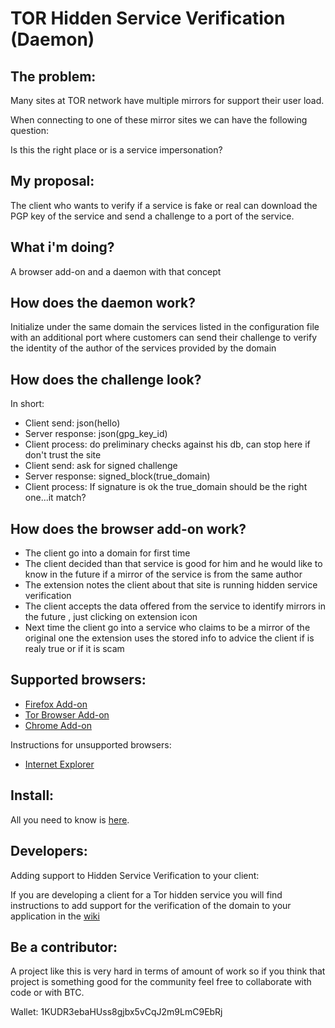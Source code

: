 # TOR Hidden Service Verification (Daemon)

## The problem:

Many sites at TOR network have multiple mirrors for support their user load.

When connecting to one of these mirror sites we can have the following question:

Is this the right place or is a service impersonation?

## My proposal:

The client who wants to verify if a service is fake or real can download the PGP key of the service and send a challenge to a port of the service.

## What i'm doing?

A browser add-on and a daemon with that concept

## How does the daemon work?

Initialize under the same domain the services listed in the configuration file with an additional port where customers can send their challenge to verify the identity of the author of the services provided by the domain

## How does the challenge look?

In short:

- Client send: json(hello)
- Server response: json(gpg_key_id)
- Client process: do preliminary checks against his db, can stop here if don't trust the site
- Client send: ask for signed challenge
- Server response: signed_block(true_domain)
- Client process: If signature is ok the true_domain should be the right one...it match?

## How does the browser add-on work?

- The client go into a domain for first time
- The client decided than that service is good for him and he would like to know in the future if a mirror of the service is from the same author
- The extension notes the client about that site is running hidden service verification
- The client accepts the data offered from the service to identify mirrors in the future , just clicking on extension icon
- Next time the client go into a service who claims to be a mirror of the original one the extension uses the stored info to advice the client if is realy true or if it is scam

## Supported browsers:

* [Firefox Add-on](https://github.com/arrase/HSVerify-Firefox)
* [Tor Browser Add-on](https://github.com/arrase/HSVerify-Firefox)
* [Chrome Add-on](https://github.com/arrase/HSVerify-Chrome)

Instructions for unsupported browsers:

* [Internet Explorer](https://github.com/arrase/TOR-Hidden-Service-Verification/wiki/Install-a-decent-browser)

## Install:

All you need to know is [here](https://github.com/arrase/TOR-Hidden-Service-Verification/wiki).

## Developers: 

Adding support to Hidden Service Verification to your client:

If you are developing a client for a Tor hidden service you will find instructions to add support for the verification of the domain to your application in the [wiki](https://github.com/arrase/TOR-Hidden-Service-Verification/wiki)

## Be a contributor:

A project like this is very hard in terms of amount of work so if you think that project is something good for the community feel free to collaborate with code or with BTC.

Wallet: 1KUDR3ebaHUss8gjbx5vCqJ2m9LmC9EbRj
